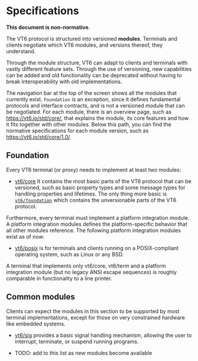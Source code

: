# Specifications

**This document is non-normative**.

The VT6 protocol is structured into versioned **modules**.
Terminals and clients negotiate which VT6 modules, and versions thereof, they understand.

Through the module structure, VT6 can adapt to clients and terminals with vastly different feature sets.
Through the use of versioning, new capabilities can be added and old functionality can be deprecated without having to break interoperability with old implementations.

The navigation bar at the top of the screen shows all the modules that currently exist. `Foundation` is an exception, since it defines fundamental protocols and interface contracts, and is not a versioned module that can be negotiated.
For each module, there is an overview page, such as https://vt6.io/std/core/, that explains the module, its core features and how it fits together with other modules. Below this path, you can find the normative specifications for each module version, such as https://vt6.io/std/core/1.0/.

## Foundation

Every VT6 terminal (or proxy) needs to implement at least two modules:

* [vt6/core](core/) It contains the most basic parts of the VT6 protocol that can be versioned, such as basic property types and some message types for handling properties and lifetimes. The only thing more basic is [`vt6/foundation`](https://vt6.io/std/foundation/) which contains the unversionable parts of the VT6 protocol.

Furthermore, every terminal must implement a platform integration module. A platform integration modules defines the platform-specific behavior that all other modules reference. The following platform integration modules exist as of now:

* [vt6/posix](posix/) is for terminals and clients running on a POSIX-compliant operating system, such as Linux or any BSD.

A terminal that implements only vt6/core, vt6/term and a platform integration module (but no legacy ANSI escape sequences) is roughly comparable in functionality to a line printer.

## Common modules

Clients can expect the modules in this section to be supported by most terminal implementations, except for those on very constrained hardware like embedded systems.

* [vt6/sig](sig/) provides a basic signal handling mechanism, allowing the user to interrupt, terminate, or suspend running programs.

* TODO: add to this list as new modules become available

